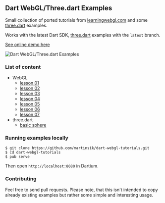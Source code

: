 ## Dart WebGL/Three.dart Examples

Small collection of ported tutorials from [learningwebgl.com](http://www.learningwebgl.com) and some [three.dart](https://github.com/threeDart/three.dart) examples.

Works with the latest Dart SDK, [three.dart](https://github.com/threeDart/three.dart) examples with the `latest` branch.

[See online demo here](http://ahoj.io/dart-webgl-tutorials/#Lesson04)

![Dart WebGL/Three.dart Examples](https://raw.githubusercontent.com/martinsik/dart-webgl-tutorials/master/doc/index.png)

### List of content

- WebGL
  - [lesson 01](http://ahoj.io/dart-webgl-tutorials/#Lesson01)
  - [lesson 02](http://ahoj.io/dart-webgl-tutorials/#Lesson02)
  - [lesson 03](http://ahoj.io/dart-webgl-tutorials/#Lesson03)
  - [lesson 04](http://ahoj.io/dart-webgl-tutorials/#Lesson04)
  - [lesson 05](http://ahoj.io/dart-webgl-tutorials/#Lesson05)
  - [lesson 06](http://ahoj.io/dart-webgl-tutorials/#Lesson06)
  - [lesson 07](http://ahoj.io/dart-webgl-tutorials/#Lesson07)
- three.dart
  - [basic sphere](http://ahoj.io/dart-webgl-tutorials/#ThreeBasicSphere)

### Running examples locally

```
$ git clone https://github.com/martinsik/dart-webgl-tutorials.git
$ cd dart-webgl-tutorials
$ pub serve
```

Then open `http://localhost:8080` in Dartium.

### Contributing

Feel free to send pull requests. Please note, that this isn't intended to copy already existing examples but rather some simple and interesting usage.
